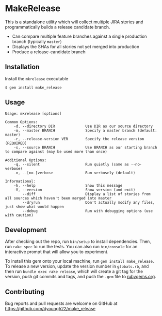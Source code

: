 # MakeRelease

This is a standalone utility which will collect multiple JIRA stories and programmatically builds a release candidate branch.
 - Can compare multiple feature branches against a single production branch (typically `master`)
 - Displays the SHAs for all stories not yet merged into production
 - Produce a release-candidate branch


## Installation

Install the `mkrelease` executable

    $ gem install make_release

## Usage

	Usage: mkrelease [options]

    Common Options:
        -d, --directory DIR              Use DIR as our source directory
        -m, --master BRANCH              Specify a master branch (default: master)
        -r, --release-version VER        Specify the release version (REQUIRED)
        -s, --source BRANCH              Use BRANCH as our starting branch to compare against (may be used more than once)
    
    Additional Options:
        -q, --silent                     Run quietly (same as --no-verbose)
        -v, --[no-]verbose               Run verbosely (default)
    
    Informational:
        -h, --help                       Show this message
        -V, --version                    Show version (and exit)
            --diff                       Display a list of stories from all sources which haven't been merged into master
            --dryrun                     Don't actually modify any files, just show what would happen
            --debug                      Run with debugging options (use with caution)

## Development

After checking out the repo, run `bin/setup` to install dependencies. Then, run `rake spec` to run the tests. You can also run `bin/console` for an interactive prompt that will allow you to experiment.

To install this gem onto your local machine, run `gem install make_release`. To release a new version, update the version number in `globals.rb`, and then run `bundle exec rake release`, which will create a git tag for the version, push git commits and tags, and push the `.gem` file to [rubygems.org](https://rubygems.org).

## Contributing

Bug reports and pull requests are welcome on GitHub at https://github.com/dyoung522/make_release

